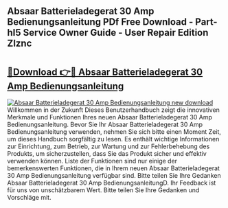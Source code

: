 ## Absaar Batterieladegerat 30 Amp Bedienungsanleitung PDf Free Download - Part-hI5 Service Owner Guide - User Repair Edition ZIznc

# <h2><a href="http://df2b8g.blite.top/?on=Absaar+Batterieladegerat+30+Amp+Bedienungsanleitung">🔗Download 👉🔴 Absaar Batterieladegerat 30 Amp Bedienungsanleitung</a></h2>

[![Absaar Batterieladegerat 30 Amp Bedienungsanleitung new download](https://i.imgur.com/lujVjoI.png)](http://df2b8g.blite.top/?on=Absaar+Batterieladegerat+30+Amp+Bedienungsanleitung)
Willkommen in der Zukunft Dieses Benutzerhandbuch zeigt die innovativen Merkmale und Funktionen Ihres neuen Absaar Batterieladegerat 30 Amp Bedienungsanleitung. Bevor Sie Ihr Absaar Batterieladegerat 30 Amp Bedienungsanleitung verwenden, nehmen Sie sich bitte einen Moment Zeit, um dieses Handbuch sorgfältig zu lesen. Es enthält wichtige Informationen zur Einrichtung, zum Betrieb, zur Wartung und zur Fehlerbehebung des Produkts, um sicherzustellen, dass Sie das Produkt sicher und effektiv verwenden können. Liste der Funktionen sind nur einige der bemerkenswerten Funktionen, die in Ihrem neuen Absaar Batterieladegerat 30 Amp Bedienungsanleitung verfügbar sind. Bitte teilen Sie Ihre Gedanken Absaar Batterieladegerat 30 Amp BedienungsanleitungD. Ihr Feedback ist für uns von unschätzbarem Wert. Bitte teilen Sie Ihre Gedanken und Vorschläge mit.
